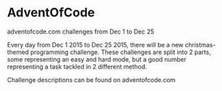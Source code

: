 # AdventOfCode
adventofcode.com challenges from Dec 1 to Dec 25

Every day from Dec 1 2015 to Dec 25 2015, there will be a new christmas-themed programming challenge.
These challenges are split into 2 parts, some representing an easy and hard mode, but a good number representing a task tackled in 2 different method.

Challenge descriptions can be found on adventofcode.com
